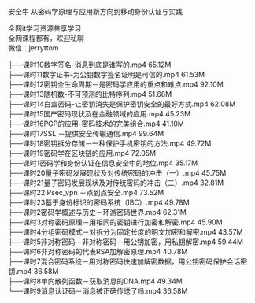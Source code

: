 安全牛 从密码学原理与应用新方向到移动身份认证与实践

全网it学习资源共享学习<br>全网课程都有，欢迎私聊<br>微信：jerryttom<br>

├──课时10数字签名-消息到底是谁写的.mp4 65.12M<br> ├──课时11数字证书-为公钥数字签名证明是可信的.mp4 61.53M<br> ├──课时12密钥全生命周期－是密码学应用的重点和难点.mp4 92.10M<br> ├──课时13随机数-不可预测的比特序列.mp4 51.68M<br> ├──课时14白盒密码-让密钥消失是保护密钥安全的最好方式.mp4 62.08M<br> ├──课时15国产密码现状及在金融领域的应用.mp4 45.23M<br> ├──课时16PGP的应用-密码技术的完美组合.mp4 41.10M<br> ├──课时17SSL －提供安全传输通信.mp4 99.64M<br> ├──课时18密钥拆分存储－一种保护手机密钥的方法.mp4 49.72M<br> ├──课时19密码学在区块链的应用.mp4 72.05M<br> ├──课时1密码学和身份认证在信息安全中的地位.mp4 35.17M<br> ├──课时20量子密码发展现状及对传统密码的冲击（一）.mp4 45.75M<br> ├──课时21量子密码发展现状及对传统密码的冲击（二）.mp4 32.81M<br> ├──课时22IPsec_vpn －点到点安全.mp4 73.52M<br> ├──课时23基于身份标识的密码系统（IBC）.mp4 49.78M<br> ├──课时2密码学概述与历史－环游密码世界.mp4 62.31M<br> ├──课时3对称密码原理－用相同的密钥进行加密和解密.mp4 45.90M<br> ├──课时4分组密码模式－对拆分为固定长度的明文加密和解密.mp4 43.57M<br> ├──课时5非对称密码－非对称密码－用公钥加密，用私钥解密.mp4 59.44M<br> ├──课时6非对称密码的代表RSA加解密原理.mp4 40.78M<br> ├──课时7混合密码系统－用对称密码快速加解密数据，用公钥密码保护会话密钥.mp4 36.58M<br> ├──课时8单向散列函数－获取消息的DNA.mp4 49.34M<br> └──课时9消息认证码－消息被正确传送了吗.mp4 36.58M